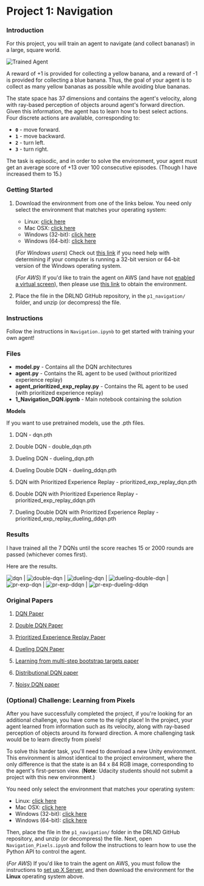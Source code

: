 [//]: # (Image References)

[image1]: https://user-images.githubusercontent.com/10624937/42135619-d90f2f28-7d12-11e8-8823-82b970a54d7e.gif "Trained Agent"

# Project 1: Navigation

### Introduction

For this project, you will train an agent to navigate (and collect bananas!) in a large, square world.  

![Trained Agent][image1]

A reward of +1 is provided for collecting a yellow banana, and a reward of -1 is provided for collecting a blue banana.  Thus, the goal of your agent is to collect as many yellow bananas as possible while avoiding blue bananas.  

The state space has 37 dimensions and contains the agent's velocity, along with ray-based perception of objects around agent's forward direction.  Given this information, the agent has to learn how to best select actions.  Four discrete actions are available, corresponding to:
- **`0`** - move forward.
- **`1`** - move backward.
- **`2`** - turn left.
- **`3`** - turn right.

The task is episodic, and in order to solve the environment, your agent must get an average score of +13 over 100 consecutive episodes. (Though I have increased them to 15.)



### Getting Started

1. Download the environment from one of the links below.  You need only select the environment that matches your operating system:
    - Linux: [click here](https://s3-us-west-1.amazonaws.com/udacity-drlnd/P1/Banana/Banana_Linux.zip)
    - Mac OSX: [click here](https://s3-us-west-1.amazonaws.com/udacity-drlnd/P1/Banana/Banana.app.zip)
    - Windows (32-bit): [click here](https://s3-us-west-1.amazonaws.com/udacity-drlnd/P1/Banana/Banana_Windows_x86.zip)
    - Windows (64-bit): [click here](https://s3-us-west-1.amazonaws.com/udacity-drlnd/P1/Banana/Banana_Windows_x86_64.zip)
    
    (_For Windows users_) Check out [this link](https://support.microsoft.com/en-us/help/827218/how-to-determine-whether-a-computer-is-running-a-32-bit-version-or-64) if you need help with determining if your computer is running a 32-bit version or 64-bit version of the Windows operating system.

    (_For AWS_) If you'd like to train the agent on AWS (and have not [enabled a virtual screen](https://github.com/Unity-Technologies/ml-agents/blob/master/docs/Training-on-Amazon-Web-Service.md)), then please use [this link](https://s3-us-west-1.amazonaws.com/udacity-drlnd/P1/Banana/Banana_Linux_NoVis.zip) to obtain the environment.

2. Place the file in the DRLND GitHub repository, in the `p1_navigation/` folder, and unzip (or decompress) the file. 

### Instructions

Follow the instructions in `Navigation.ipynb` to get started with training your own agent! 

### Files

- **model.py** - Contains all the DQN architectures
- **agent.py** - Contains the RL agent to be used (without prioritized experience replay)
- **agent_prioritized_exp_replay.py** - Contains the RL agent to be used (with prioritized experience replay) 
- **1_Navigation_DQN.ipynb** - Main notebook containing the solution

**Models** 

If you want to use pretrained models, use the .pth files.

1. DQN - dqn.pth

2. Double DQN - double_dqn.pth

3. Dueling DQN - dueling_dqn.pth

4. Dueling Double DQN - dueling_ddqn.pth

5. DQN with Prioritized Experience Replay - prioritized_exp_replay_dqn.pth

6. Double DQN with Prioritized Experience Replay - prioritized_exp_replay_ddqn.pth

7. Dueling Double DQN with Prioritized Experience Replay - prioritized_exp_replay_dueling_ddqn.pth

### Results

I have trained all the 7 DQNs until the score reaches 15 or 2000 rounds are passed (whichever comes first).

Here are the results.

![dqn](results/dqn.png) | ![double-dqn](results/double_dqn.png) | ![dueling-dqn](results/dueling_dqn.png) | ![dueling-double-dqn](results/dueling_double_dqn.png) | ![pr-exp-dqn](results/dqn_prioritized_experience_replay.png) | ![pr-exp-ddqn](results/ddqn_prioritized_experience_replay.png) | ![pr-exp-dueling-ddqn](results/dueling_ddqn_prioritized_experience_replay.png)

### Original Papers 

1. [DQN Paper](https://storage.googleapis.com/deepmind-media/dqn/DQNNaturePaper.pdf)

2. [Double DQN Paper](https://arxiv.org/abs/1509.06461)

3. [Prioritized Experience Replay Paper](https://arxiv.org/abs/1511.05952)

4. [Dueling DQN Paper](https://arxiv.org/abs/1511.06581)

5. [Learning from multi-step bootstrap targets paper](https://arxiv.org/abs/1602.01783)

6. [Distributional DQN paper](https://arxiv.org/abs/1707.06887)

7. [Noisy DQN paper](https://arxiv.org/abs/1706.10295)

### (Optional) Challenge: Learning from Pixels

After you have successfully completed the project, if you're looking for an additional challenge, you have come to the right place!  In the project, your agent learned from information such as its velocity, along with ray-based perception of objects around its forward direction.  A more challenging task would be to learn directly from pixels!

To solve this harder task, you'll need to download a new Unity environment.  This environment is almost identical to the project environment, where the only difference is that the state is an 84 x 84 RGB image, corresponding to the agent's first-person view.  (**Note**: Udacity students should not submit a project with this new environment.)

You need only select the environment that matches your operating system:
- Linux: [click here](https://s3-us-west-1.amazonaws.com/udacity-drlnd/P1/Banana/VisualBanana_Linux.zip)
- Mac OSX: [click here](https://s3-us-west-1.amazonaws.com/udacity-drlnd/P1/Banana/VisualBanana.app.zip)
- Windows (32-bit): [click here](https://s3-us-west-1.amazonaws.com/udacity-drlnd/P1/Banana/VisualBanana_Windows_x86.zip)
- Windows (64-bit): [click here](https://s3-us-west-1.amazonaws.com/udacity-drlnd/P1/Banana/VisualBanana_Windows_x86_64.zip)

Then, place the file in the `p1_navigation/` folder in the DRLND GitHub repository, and unzip (or decompress) the file.  Next, open `Navigation_Pixels.ipynb` and follow the instructions to learn how to use the Python API to control the agent.

(_For AWS_) If you'd like to train the agent on AWS, you must follow the instructions to [set up X Server](https://github.com/Unity-Technologies/ml-agents/blob/master/docs/Training-on-Amazon-Web-Service.md), and then download the environment for the **Linux** operating system above.
